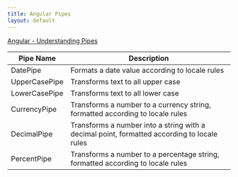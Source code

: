 ```yaml
---
title: Angular Pipes
layout: default
---
```


[Angular - Understanding Pipes](https://angular.io/guide/pipes-overview)

| Pipe Name | Description |
| --- | --- |
| DatePipe | Formats a date value according to locale rules |
| UpperCasePipe | Transforms text to all upper case |
| LowerCasePipe | Transforms text to all lower case |
| CurrencyPipe | Transforms a number to a currency string, formatted according to locale rules |
| DecimalPipe | Transforms a number into a string with a decimal point, formatted according to locale rules |
| PercentPipe | Transforms a number to a percentage string, formatted according to locale rules |